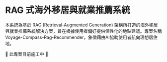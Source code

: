# RAG 式海外移居與就業推薦系統

本系統為基於 RAG (Retrieval-Augmented Generation) 架構所打造的海外移居與就業推薦系統解決方案，旨在根據使用者偏好提供個性化的地點建議。專案名稱 Voyage-Compass-Rag-Recommender，象徵藉由AI協助使用者航向理想居住地。

🚧 此專案目前施工中 🚧


